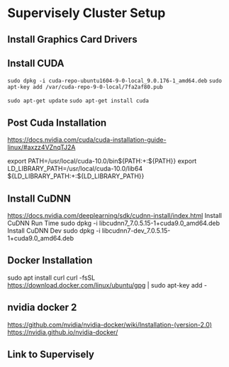 
# Supervisely Cluster Setup

## Install Graphics Card Drivers


## Install CUDA
```sudo dpkg -i cuda-repo-ubuntu1604-9-0-local_9.0.176-1_amd64.deb```
```sudo apt-key add /var/cuda-repo-9-0-local/7fa2af80.pub```

```sudo apt-get update```
```sudo apt-get install cuda```

## Post Cuda Installation
https://docs.nvidia.com/cuda/cuda-installation-guide-linux/#axzz4VZnqTJ2A

export PATH=/usr/local/cuda-10.0/bin${PATH:+:${PATH}}
export LD_LIBRARY_PATH=/usr/local/cuda-10.0/lib64\
                         ${LD_LIBRARY_PATH:+:${LD_LIBRARY_PATH}}


## Install CuDNN
https://docs.nvidia.com/deeplearning/sdk/cudnn-install/index.html
Install CuDNN Run Time
sudo dpkg -i libcudnn7_7.0.5.15-1+cuda9.0_amd64.deb
Install CuDNN Dev
sudo dpkg -i libcudnn7-dev_7.0.5.15-1+cuda9.0_amd64.deb


## Docker Installation
sudo apt install curl
curl -fsSL https://download.docker.com/linux/ubuntu/gpg | sudo apt-key add -

## nvidia docker 2

https://github.com/nvidia/nvidia-docker/wiki/Installation-(version-2.0)
https://nvidia.github.io/nvidia-docker/

## Link to Supervisely


